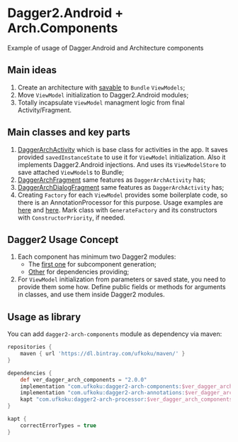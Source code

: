 # Dagger2.Android + Arch.Components  
  
Example of usage of Dagger.Android and Architecture components
  
## Main ideas  
1. Create an architecture with [savable](https://developer.android.com/topic/libraries/architecture/saving-states) to `Bundle` `ViewModels`;
2. Move `ViewModel` initialization to Dagger2.Android modules;
3. Totally incapsulate `ViewModel` managment logic from final Activity/Fragment.

## Main classes and key parts  
1. [DaggerArchActivity](https://github.com/Ufkoku/Dagger2.Android-Arch.Components/blob/master/dagger2-arch-components/src/main/java/com/ufkoku/archcomponents/DaggerArchActivity.kt) which is base class for activities in the app. It saves provided `savedInstanceState` to use it for `ViewModel` initialization. Also it implements Dagger2.Android injections. And uses its `ViewModelStore` to save attached `ViewModel`s to Bundle;
2. [DaggerArchFragment](https://github.com/Ufkoku/Dagger2.Android-Arch.Components/blob/master/dagger2-arch-components/src/main/java/com/ufkoku/archcomponents/DaggerArchFragment.kt) same features as `DaggerArchActivity` has;
3. [DaggerArchDialogFragment](https://github.com/Ufkoku/Dagger2.Android-Arch.Components/blob/master/dagger2-arch-components/src/main/java/com/ufkoku/archcomponents/DaggerArchDialogFragment.kt) same features as `DaggerArchActivity` has;
4. Creating `Factory` for each `ViewModel` provides some boilerplate code, so there is an AnnotationProcessor for this purpose. Usage examples are [here](https://github.com/Ufkoku/Dagger2.Android-Arch.Components/blob/master/app/src/main/java/com/ns/daggernewway/ui/main/feed/viewmodel/FeedViewModel.kt) and [here](https://github.com/Ufkoku/Dagger2.Android-Arch.Components/blob/master/app/src/main/java/com/ns/daggernewway/ui/main/post/viewmodel/CommentsViewModel.kt). Mark class with `GenerateFactory` and its constructors with `ConstructorPriority`, if needed.

## Dagger2 Usage Concept
1. Each component has minimum two Dagger2 modules:
    * The [first one](https://github.com/Ufkoku/Dagger2.Android-Arch.Components/blob/master/app/src/main/java/com/ns/daggernewway/di/ui/main/post/PostCommentsInjectorModule.kt) for subcomponent generation;
    * [Other](https://github.com/Ufkoku/Dagger2.Android-Arch.Components/blob/master/app/src/main/java/com/ns/daggernewway/di/ui/main/post/PostCommentsModule.kt) for dependencies providing;
2. For `ViewModel` initialization from parameters or saved state, you need to provide them some how. Define public fields or methods for arguments in classes, and use them inside Dagger2 modules.

## Usage as library

You can add `dagger2-arch-components` module as dependency via maven:

```gradle
repositories {
    maven { url 'https://dl.bintray.com/ufkoku/maven/' }
}

dependencies {
    def ver_dagger_arch_components = "2.0.0"
    implementation "com.ufkoku:dagger2-arch-components:$ver_dagger_arch_components"
    implementation "com.ufkoku:dagger2-arch-annotations:$ver_dagger_arch_components"
    kapt "com.ufkoku:dagger2-arch-processor:$ver_dagger_arch_components"
}

kapt {
    correctErrorTypes = true
}
```
